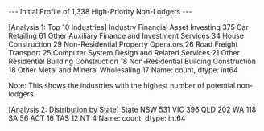 --- Initial Profile of 1,338 High-Priority Non-Lodgers ---

[Analysis 1: Top 10 Industries]
Industry
Financial Asset Investing                          375
Car Retailing                                       61
Other Auxiliary Finance and Investment Services     34
House Construction                                  29
Non-Residential Property Operators                  26
Road Freight Transport                              25
Computer System Design and Related Services         21
Other Residential Building Construction             18
Non-Residential Building Construction               18
Other Metal and Mineral Wholesaling                 17
Name: count, dtype: int64

Note: This shows the industries with the highest number of potential non-lodgers.

[Analysis 2: Distribution by State]
State
NSW    531
VIC    396
QLD    202
WA     118
SA      56
ACT     16
TAS     12
NT       4
Name: count, dtype: int64
